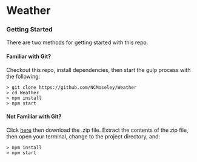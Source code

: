 # Weather

### Getting Started

There are two methods for getting started with this repo.

#### Familiar with Git?

Checkout this repo, install dependencies, then start the gulp process with the following:

```
> git clone https://github.com/NCMoseley/Weather
> cd Weather
> npm install
> npm start
```

#### Not Familiar with Git?

Click [here](https://github.com/NCMoseley/Weather) then download the .zip file. Extract the contents of the zip file, then open your terminal, change to the project directory, and:

```
> npm install
> npm start
```

